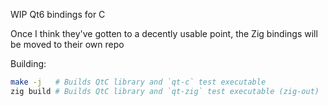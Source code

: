 WIP Qt6 bindings for C

Once I think they've gotten to a decently usable point, the Zig bindings will
be moved to their own repo

Building:
```sh
make -j   # Builds QtC library and `qt-c` test executable
zig build # Builds QtC library and `qt-zig` test executable (zig-out)
```
